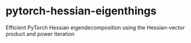 # pytorch-hessian-eigenthings
Efficient PyTorch Hessian eigendecomposition using the Hessian-vector product and power iteration
